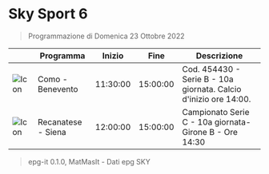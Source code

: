 # Sky Sport 6
> Programmazione di Domenica 23 Ottobre 2022

||Programma|Inizio|Fine|Descrizione|
|---|---|---|---|---|
|![Icon](https://guidatv.sky.it/uuid/935fb190-a4cf-4bd9-9a4a-94fab8d827c3/cover?md5ChecksumParam=126ecba9746549e3e3d5b20336f58a34)|Como - Benevento|11:30:00|15:00:00|Cod. 454430 - Serie B - 10a giornata. Calcio d&#039;inizio ore 14:00.
|![Icon](https://guidatv.sky.it/uuid/f6e4584c-2515-4296-8faf-afc7cb93b3b7/cover?md5ChecksumParam=94e8aa3dec324ffbc5cf8dd3406d04bd)|Recanatese - Siena|12:00:00|15:00:00|Campionato Serie C - 10a giornata- Girone B - Ore 14:30



 > epg-it 0.1.0, MatMasIt - Dati epg SKY